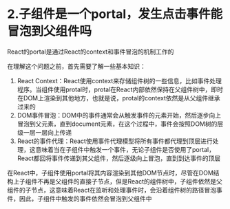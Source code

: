 # 2.子组件是一个portal，发生点击事件能冒泡到父组件吗

React的portal是通过React的context和事件冒泡的机制工作的

在理解这个问题之前，首先需要了解一些基本知识：

1. React Context：React使用context来存储组件树的一些信息，比如事件处理程序。当组件使用protal时，protal在React内部依然保持在父组件树中，即时在DOM上渲染到其他地方，也就是说，protal的context依然是从父组件继承过来的
2. DOM事件冒泡：DOM中的事件通常会从触发事件的元素开始，然后逐步向上冒泡到父元素，直到document元素，在这个过程中，事件会按照DOM树的层级一层一层向上传递
3. React的事件代理：React使用事件代理模型将所有事件都代理到顶层进行处理，这意味着当在子组件中触发一个事件，无论子组件是否使用了portal，React都回将事件传递到其父组件，然后逐级向上冒泡，直到到达事件的顶层

在React中，子组件使用portal将其内容渲染到其他DOM节点时，尽管在DOM结构上子组件不再是父组件的直接子节点，但是React的组件树中，子组件依然是父组件的子节点，这意味着React在监听和处理事件时，会沿着组件树的路径冒泡事件，因此，子组件中触发的事件依然会冒泡到父组件中